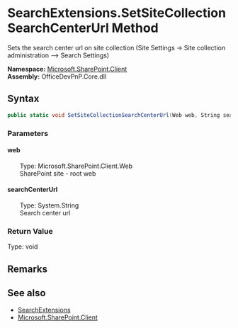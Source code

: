 # SearchExtensions.SetSiteCollectionSearchCenterUrl Method  
 Sets the search center url on site collection (Site Settings -&gt; Site collection administration --&gt; Search Settings)   

**Namespace:** [Microsoft.SharePoint.Client](Microsoft.SharePoint.Client.md)  
**Assembly:** OfficeDevPnP.Core.dll  
## Syntax
```C#
public static void SetSiteCollectionSearchCenterUrl(Web web, String searchCenterUrl)
```
### Parameters
#### web  
&emsp;&emsp;Type: Microsoft.SharePoint.Client.Web  
&emsp;&emsp;SharePoint site - root web  

  

#### searchCenterUrl  
&emsp;&emsp;Type: System.String  
&emsp;&emsp;Search center url  

  

### Return Value
Type: void  

## Remarks
  
## See also
- [SearchExtensions](Microsoft.SharePoint.Client.SearchExtensions.md) 
- [Microsoft.SharePoint.Client](Microsoft.SharePoint.Client.md) 
